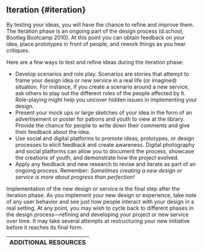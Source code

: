 ## Iteration {#iteration}

By testing your ideas, you will have the chance to refine and improve them. The iteration phase is an ongoing part of the design process (d.school, Bootleg Bootcamp 2010). At this point you can obtain feedback on your idea, place prototypes in front of people, and rework things as you hear critiques.

Here are a few ways to test and refine ideas during the iteration phase:

*   Develop scenarios and role play. Scenarios are stories that attempt to frame your design idea or new service in a real life (or imagined) situation. For instance, if you create a scenario around a new service, ask others to play out the different roles of the people affected by it. Role-playing might help you uncover hidden issues in implementing your design.
*   Present your mock ups or large sketches of your idea in the form of an advertisement or poster for patrons and youth to view at the library. Provide the chance for people to write down their comments and give their feedback about the idea.
*   Use social and digital platforms to promote ideas, prototypes, or design processes to elicit feedback and create awareness. Digital photography and social platforms can allow you to document the process, showcase the creations of youth, and demonstrate how the project evolved.
*   Apply any feedback and new research to revise and iterate as part of an ongoing process. Remember: _Sometimes creating a new design or service is more about progress than perfection!_

Implementation of the new design or service is the final step after the iteration phase. As you implement your new design or experience, take note of any user behavior and see just how people interact with your design in a real setting. At any point, you may wish to cycle back to different phases in the design process—refining and developing your project or new service over time. It may take several attempts at restructuring your new initiative before it reaches its final form.

| **ADDITIONAL RESOURCES** |
| --- |